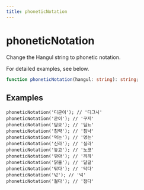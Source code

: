 ```yaml
---
title: phoneticNotation
---
```


# phoneticNotation

Change the Hangul string to phonetic notation.

For detailed examples, see below.

```typescript
function phoneticNotation(hangul: string): string;
```

## Examples

```tsx
phoneticNotation('디귿이'); // '디그시'
phoneticNotation('굳이'); // '구지'
phoneticNotation('담요'); // '딤뇨'
phoneticNotation('침략'); // '침냑'
phoneticNotation('먹는'); // '멍는'
phoneticNotation('신라'); // '실라'
phoneticNotation('놓고'); // '노코'
phoneticNotation('깎아'); // '까까'
phoneticNotation('닭을'); // '달글'
phoneticNotation('닦다'); // '닥다'
phoneticNotation('넋'); // '넉'
phoneticNotation('젊다'); // '점다'
```
